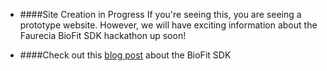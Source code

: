 * ####Site Creation in Progress
If you're seeing this, you are seeing a prototype website. However, we will have exciting information about the Faurecia BioFit SDK hackathon up soon!

* ####Check out this [blog post](http://wip.org/blog/faurecia-biofit-sdk/) about the BioFit SDK

